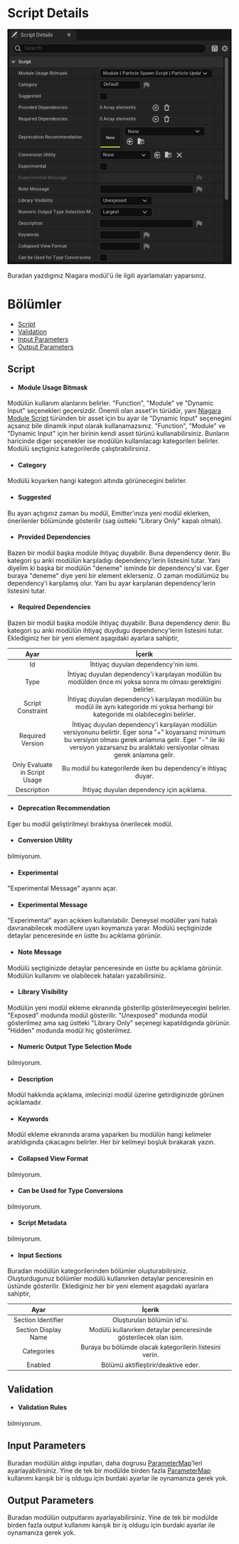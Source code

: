 # Script Details
<img src="../../../Dosyalar/Niagara_Module_Editor_Script_Details.jpg">


Buradan yazdıgınız Niagara modül'ü ile ilgili ayarlamaları yaparsınız.


# Bölümler

* [Script](#script)
* [Validation](#validation)
* [Input Parameters](#input-parameters)
* [Output Parameters](#output-parameters)





## Script

* #### Module Usage Bitmask
Modülün kullanım alanlarını belirler. "Function", "Module" ve "Dynamic Input" seçenekleri geçersizdir. Önemli olan asset'in türüdür, yani [Niagara Module Script](../../../Assetler/Niagara%20Module%20Script) türünden bir asset için bu ayar ile "Dynamic Input" seçenegini açsanız bile dinamik input olarak kullanamazsınız. "Function", "Module" ve "Dynamic Input" için her birinin kendi asset türünü kullanabilirsiniz. Bunların haricinde diger seçenekler ise modülün kullanılacagı kategorileri belirler. Modülü seçtiginiz kategorilerde çalıştırabilirsiniz.

* #### Category
Modülü koyarken hangi kategori altında görünecegini belirler.

* #### Suggested
Bu ayarı açtıgınız zaman bu modül, Emitter'ınıza yeni modül eklerken, önerilenler bölümünde gösterilir (sag üstteki "Library Only" kapalı olmalı).

* #### Provided Dependencies
Bazen bir modül başka modüle ihtiyaç duyabilir. Buna dependency denir. Bu kategori şu anki modülün karşıladıgı dependency'lerin listesini tutar. Yani diyelim ki başka bir modülün "deneme" isminde bir dependency'si var. Eger buraya "deneme" diye yeni bir element eklerseniz. O zaman modülümüz bu dependency'i karşılamış olur. Yani bu ayar karşılanan dependency'lerin listesini tutar.

* #### Required Dependencies
Bazen bir modül başka modüle ihtiyaç duyabilir. Buna dependency denir. Bu kategori şu anki modülün ihtiyaç duydugu dependency'lerin listesini tutar. Eklediginiz her bir yeni element aşagıdaki ayarlara sahiptir,

Ayar | İçerik
:---: | :---:
Id | İhtiyaç duyulan dependency'nin ismi.
Type | İhtiyaç duyulan dependency'i karşılayan modülün bu modülden önce mi yoksa sonra mı olması gerektigini belirler.
Script Constraint | İhtiyaç duyulan dependency'i karşılayan modülün bu modül ile aynı kategoride mi yoksa herhangi bir kategoride mi olabilecegini belirler.
Required Version | İhtiyaç duyulan dependency'i karşılayan modülün versiyonunu belirtir. Eger sona "+" koyarsanız minimum bu versiyon olması gerek anlamına gelir. Eger "-" ile iki versiyon yazarsanız bu aralıktaki versiyonlar olması gerek anlamına gelir.
Only Evaluate in Script Usage | Bu modül bu kategorilerde iken bu dependency'e ihtiyaç duyar.
Description | İhtiyaç duyulan dependency için açıklama.


* #### Deprecation Recommendation
Eger bu modül geliştirilmeyi bıraktıysa önerilecek modül.

* #### Conversion Utility
bilmiyorum.

* #### Experimental
"Experimental Message" ayarını açar.

* #### Experimental Message
"Experimental" ayarı açıkken kullanılabilir. Deneysel modüller yani hatalı davranabilecek modüllere uyarı koymanıza yarar. Modülü seçtiginizde detaylar penceresinde en üstte bu açıklama görünür.

* #### Note Message
Modülü seçtiginizde detaylar penceresinde en üstte bu açıklama görünür. Modülün kullanımı ve olabilecek hataları yazabilirsiniz.

* #### Library Visibility
Modülün yeni modül ekleme ekranında gösterilip gösterilmeyecegini belirler. "Exposed" modunda modül gösterilir. "Unexposed" modunda modül gösterilmez ama sag üstteki "Library Only" seçenegi kapatıldıgında görünür. "Hidden" modunda modül hiç gösterilmez.

* #### Numeric Output Type Selection Mode
bilmiyorum.

* #### Description
Modül hakkında açıklama, imlecinizi modül üzerine getirdiginizde görünen açıklamadır.

* #### Keywords
Modül ekleme ekranında arama yaparken bu modülün hangi kelimeler aratıldıgında çıkacagını belirler. Her bir kelimeyi boşluk bırakarak yazın.

* #### Collapsed View Format
bilmiyorum.

* #### Can be Used for Type Conversions
bilmiyorum.

* #### Script Metadata
bilmiyorum.

* #### Input Sections
Buradan modülün kategorilerinden bölümler oluşturabilirsiniz. Oluşturdugunuz bölümler modülü kullanırken detaylar penceresinin en üstünde gösterilir. Eklediginiz her bir yeni element aşagıdaki ayarlara sahiptir,

Ayar | İçerik
:---: | :---:
Section Identifier | Oluşturulan bölümün id'si.
Section Display Name | Modülü kullanırken detaylar penceresinde gösterilecek olan isim.
Categories | Buraya bu bölümde olacak kategorilerin listesini verin.
Enabled | Bölümü aktifleştirir/deaktive eder.


## Validation

* #### Validation Rules
bilmiyorum.

## Input Parameters
Buradan modülün aldıgı inputları, daha dogrusu [ParameterMap](../Terimler%20Sözlügü#parametermap)'leri ayarlayabilirsiniz. Yine de tek bir modülde birden fazla [ParameterMap](../Terimler%20Sözlügü#parametermap) kullanımı karışık bir iş oldugu için burdaki ayarlar ile oynamanıza gerek yok.

## Output Parameters
Buradan modülün outputlarını ayarlayabilirsiniz. Yine de tek bir modülde birden fazla output kullanımı karışık bir iş oldugu için burdaki ayarlar ile oynamanıza gerek yok.
